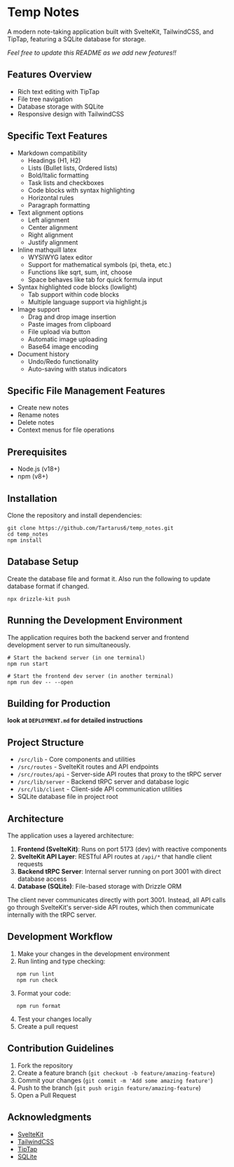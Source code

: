 # Temp Notes

A modern note-taking application built with SvelteKit, TailwindCSS, and TipTap, featuring a SQLite database for storage.

_Feel free to update this README as we add new features!!_

## Features Overview

- Rich text editing with TipTap
- File tree navigation
- Database storage with SQLite
- Responsive design with TailwindCSS

## Specific Text Features
- Markdown compatibility
    - Headings (H1, H2)
    - Lists (Bullet lists, Ordered lists)
    - Bold/Italic formatting
    - Task lists and checkboxes
    - Code blocks with syntax highlighting
    - Horizontal rules
    - Paragraph formatting
- Text alignment options
    - Left alignment
    - Center alignment
    - Right alignment
    - Justify alignment
- Inline mathquill latex
    - WYSIWYG latex editor
    - Support for mathematical symbols (pi, theta, etc.)
    - Functions like sqrt, sum, int, choose
    - Space behaves like tab for quick formula input
- Syntax highlighted code blocks (lowlight)
    - Tab support within code blocks
    - Multiple language support via highlight.js
- Image support
    - Drag and drop image insertion
    - Paste images from clipboard
    - File upload via button
    - Automatic image uploading
    - Base64 image encoding
- Document history
    - Undo/Redo functionality
    - Auto-saving with status indicators    

## Specific File Management Features
- Create new notes
- Rename notes
- Delete notes
- Context menus for file operations

## Prerequisites

- Node.js (v18+)
- npm (v8+)

## Installation

Clone the repository and install dependencies:

```shellscript
git clone https://github.com/Tartarus6/temp_notes.git
cd temp_notes
npm install
```

## Database Setup
Create the database file and format it. Also run the following to update database format if changed.

```shellscript
npx drizzle-kit push
```

## Running the Development Environment

The application requires both the backend server and frontend development server to run simultaneously.

```shellscript
# Start the backend server (in one terminal)
npm run start

# Start the frontend dev server (in another terminal)
npm run dev -- --open
```

## Building for Production

**look at `DEPLOYMENT.md` for detailed instructions**

## Project Structure

- `/src/lib` - Core components and utilities
- `/src/routes` - SvelteKit routes and API endpoints
- `/src/routes/api` - Server-side API routes that proxy to the tRPC server
- `/src/lib/server` - Backend tRPC server and database logic
- `/src/lib/client` - Client-side API communication utilities
- SQLite database file in project root

## Architecture

The application uses a layered architecture:

1. **Frontend (SvelteKit)**: Runs on port 5173 (dev) with reactive components
2. **SvelteKit API Layer**: RESTful API routes at `/api/*` that handle client requests
3. **Backend tRPC Server**: Internal server running on port 3001 with direct database access
4. **Database (SQLite)**: File-based storage with Drizzle ORM

The client never communicates directly with port 3001. Instead, all API calls go through SvelteKit's server-side API routes, which then communicate internally with the tRPC server.

## Development Workflow

1. Make your changes in the development environment
2. Run linting and type checking:

```shellscript
   npm run lint
   npm run check
```

3. Format your code:

```shellscript
   npm run format
```

4. Test your changes locally
5. Create a pull request

## Contribution Guidelines

1. Fork the repository
2. Create a feature branch (`git checkout -b feature/amazing-feature`)
3. Commit your changes (`git commit -m 'Add some amazing feature'`)
4. Push to the branch (`git push origin feature/amazing-feature`)
5. Open a Pull Request

## Acknowledgments

- [SvelteKit](https://kit.svelte.dev/)
- [TailwindCSS](https://tailwindcss.com/)
- [TipTap](https://tiptap.dev/)
- [SQLite](https://www.sqlite.org/)